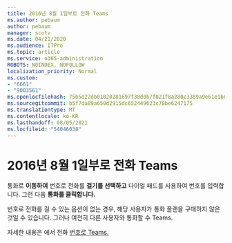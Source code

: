 ```yaml
---
title: 2016년 8월 1일부로 전화 Teams
ms.author: pebaum
author: pebaum
manager: scotv
ms.date: 04/21/2020
ms.audience: ITPro
ms.topic: article
ms.service: o365-administration
ROBOTS: NOINDEX, NOFOLLOW
localization_priority: Normal
ms.custom:
- "6661"
- "9003561"
ms.openlocfilehash: 75b5d22db01020281697f38d0b7f021f8a280c3389a9e61e1b69d9b002cb8d6e
ms.sourcegitcommit: b5f7da89a650d2915dc652449623c78be6247175
ms.translationtype: MT
ms.contentlocale: ko-KR
ms.lasthandoff: 08/05/2021
ms.locfileid: "54046038"
---
```

# <a name="call-a-phone-number-in-teams"></a>2016년 8월 1일부로 전화 Teams

통화로  **이동하여** 번호로 전화를  **걸기를 선택하고** 다이얼 패드를 사용하여 번호를 입력합니다. 그런 다음 **통화를 클릭합니다.**

번호로 전화를 걸 수 있는 옵션이 없는 경우, 해당 사용자가 통화 플랜을 구매하지 않은 것일 수 있습니다. 그러나 여전히 다른 사용자와 통화할 수 Teams.  

자세한 내용은 에서 전화 [번호로 Teams.](https://support.microsoft.com/office/20d24ace-2851-4c29-8441-30dd2a5cf078)
